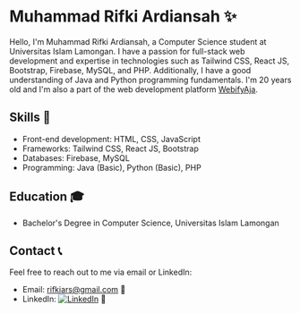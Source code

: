 # Muhammad Rifki Ardiansah ✨

Hello, I'm Muhammad Rifki Ardiansah, a Computer Science student at Universitas Islam Lamongan. I have a passion for full-stack web development and expertise in technologies such as Tailwind CSS, React JS, Bootstrap, Firebase, MySQL, and PHP. Additionally, I have a good understanding of Java and Python programming fundamentals. I'm 20 years old and I'm also a part of the web development platform [WebifyAja](https://www.webifyaja.com).

## Skills 🚀

- Front-end development: HTML, CSS, JavaScript
- Frameworks: Tailwind CSS, React JS, Bootstrap
- Databases: Firebase, MySQL
- Programming: Java (Basic), Python (Basic), PHP

## Education 🎓

- Bachelor's Degree in Computer Science, Universitas Islam Lamongan

## Contact 📞

Feel free to reach out to me via email or LinkedIn:

- Email: rifkiars@gmail.com 📧
- LinkedIn: [![LinkedIn](https://img.shields.io/badge/-LinkedIn-blue?style=flat-square&logo=linkedin&logoColor=white)](https://www.linkedin.com/in/rifkiars/) 💼
